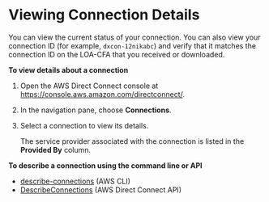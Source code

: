 # Viewing Connection Details<a name="viewdetails"></a>

You can view the current status of your connection\. You can also view your connection ID \(for example, `dxcon-12nikabc`\) and verify that it matches the connection ID on the LOA\-CFA that you received or downloaded\.

**To view details about a connection**

1. Open the AWS Direct Connect console at [https://console\.aws\.amazon\.com/directconnect/](https://console.aws.amazon.com/directconnect/)\.

1. In the navigation pane, choose **Connections**\.

1. Select a connection to view its details\.

   The service provider associated with the connection is listed in the **Provided By** column\.

**To describe a connection using the command line or API**
+ [describe\-connections](https://docs.aws.amazon.com/cli/latest/reference/directconnect/describe-connections.html) \(AWS CLI\)
+ [DescribeConnections](https://docs.aws.amazon.com/directconnect/latest/APIReference/API_DescribeConnections.html) \(AWS Direct Connect API\)